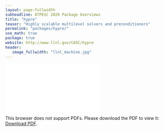 ```yaml
---
layout: page-fullwidth
subheadline: ATPESC 2020 Package Overviews
title: "hypre"
teaser: "Highly scalable multilevel solvers and preconditioners"
permalink: "packages/hypre/"
use_math: true
package: true
website: http://www.llnl.gov/CASC/hypre
header:
   image_fullwidth: "llnl_machine.jpg"
---
```


<div id="1slide" style="position: relative;padding-bottom: 57%;height: 0;overflow: hidden;max-width: 100%;">
    <object data="overview.pdf" type="application/pdf" style="position: absolute;top: 0;left: 0;width: 100%;height: 100%;">
        <embed src="overview.pdf" type="application/pdf">
            <p>This browser does not support PDFs. Please download the PDF to view it: <a href="overview.pdf">Download PDF</a>.</p>
        </embed>
    </object>
</div>
